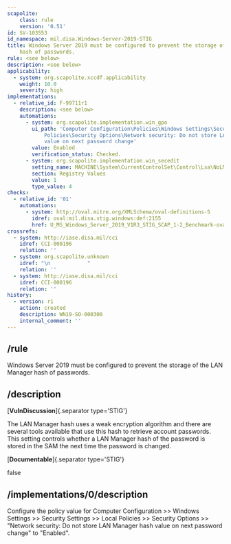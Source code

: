 ```yaml
---
scapolite:
    class: rule
    version: '0.51'
id: SV-103553
id_namespace: mil.disa.Windows-Server-2019-STIG
title: Windows Server 2019 must be configured to prevent the storage of the LAN Manager
    hash of passwords.
rule: <see below>
description: <see below>
applicability:
  - system: org.scapolite.xccdf.applicability
    weight: 10.0
    severity: high
implementations:
  - relative_id: F-99711r1
    description: <see below>
    automations:
      - system: org.scapolite.implementation.win_gpo
        ui_path: 'Computer Configuration\Policies\Windows Settings\Security Settings\Local
            Policies\Security Options\Network security: Do not store LAN Manager hash
            value on next password change'
        value: Enabled
        verification_status: Checked.
      - system: org.scapolite.implementation.win_secedit
        setting_name: MACHINE\System\CurrentControlSet\Control\Lsa\NoLMHash
        section: Registry Values
        value: 1
        type_value: 4
checks:
  - relative_id: '01'
    automations:
      - system: http://oval.mitre.org/XMLSchema/oval-definitions-5
        idref: oval:mil.disa.stig.windows:def:2155
        href: U_MS_Windows_Server_2019_V1R3_STIG_SCAP_1-2_Benchmark-oval.xml
crossrefs:
  - system: http://iase.disa.mil/cci
    idref: CCI-000196
    relation: ''
  - system: org.scapolite.unknown
    idref: "\n            "
    relation: ''
  - system: http://iase.disa.mil/cci
    idref: CCI-000196
    relation: ''
history:
  - version: r1
    action: created
    description: WN19-SO-000300
    internal_comment: ''
---
```



## /rule

Windows Server 2019 must be configured to prevent the storage of the LAN Manager hash of passwords.

## /description

[**VulnDiscussion**]{.separator type='STIG'}

The LAN Manager hash uses a weak encryption algorithm and there are several tools available that use this hash to retrieve account passwords. This setting controls whether a LAN Manager hash of the password is stored in the SAM the next time the password is changed.

[**Documentable**]{.separator type='STIG'}

false

## /implementations/0/description

Configure the policy value for Computer Configuration >> Windows Settings >> Security Settings >> Local Policies >> Security Options >> "Network security: Do not store LAN Manager hash value on next password change" to "Enabled".
